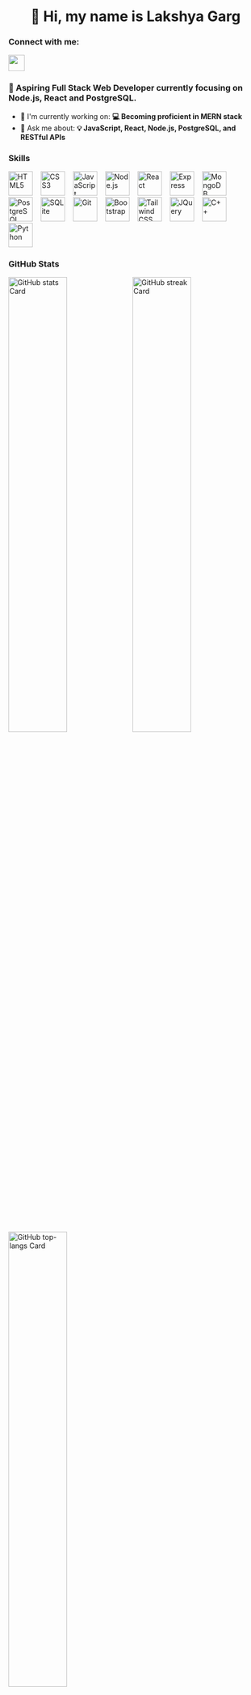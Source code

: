 <div id="toc">
  <ul align="center" style="list-style: none">
    <summary>
      <h1>
        👋 Hi, my name is Lakshya Garg
      </h1>
    </summary>
  </ul>
</div>

**<h3 align="left">Connect with me:</h3>** 
<p align="left"><a href="https://www.linkedin.com/in/lakshya-garg23" target="_blank"><img src="https://img.shields.io/badge/LinkedIn-0077B5?style=for-the-badge&logo=linkedin&logoColor=white" height="32" style="margin-right: 8px"></a></p>

 **<h3 align="left">🚀 Aspiring Full Stack Web Developer currently focusing on Node.js, React and PostgreSQL.</h3>**


- 💼 I'm currently working on: **💻 Becoming proficient in MERN stack**
- 💬 Ask me about: **💡 JavaScript, React, Node.js, PostgreSQL, and RESTful APIs**

 **<h3 align="left">Skills</h3>**

<p align="left"><img src="https://cdn.jsdelivr.net/gh/devicons/devicon@latest/icons/html5/html5-original-wordmark.svg" height="48" alt="HTML5" style="margin-right: 12px"> <img src="https://cdn.jsdelivr.net/gh/devicons/devicon@latest/icons/css3/css3-original-wordmark.svg" height="48" alt="CSS3" style="margin-right: 12px"> <img src="https://skillicons.dev/icons?i=javascript" height="48" alt="JavaScript" style="margin-right: 12px"> <img src="https://cdn.jsdelivr.net/gh/devicons/devicon@latest/icons/nodejs/nodejs-original-wordmark.svg" height="48" alt="Node.js" style="margin-right: 12px"> <img src="https://cdn.jsdelivr.net/gh/devicons/devicon@latest/icons/react/react-original-wordmark.svg" height="48" alt="React" style="margin-right: 12px"> <img src="https://cdn.jsdelivr.net/gh/devicons/devicon/icons/express/express-original.svg" height="48" alt="Express" style="margin-right: 12px"> <img src="https://cdn.jsdelivr.net/gh/devicons/devicon@latest/icons/mongodb/mongodb-original-wordmark.svg" height="48" alt="MongoDB" style="margin-right: 12px"> <img src="https://cdn.jsdelivr.net/gh/devicons/devicon/icons/postgresql/postgresql-original.svg" height="48" alt="PostgreSQL" style="margin-right: 12px"> <img src="https://cdn.jsdelivr.net/gh/devicons/devicon/icons/sqlite/sqlite-original.svg" height="48" alt="SQLite" style="margin-right: 12px"> <img src="https://cdn.jsdelivr.net/gh/devicons/devicon/icons/git/git-original.svg" height="48" alt="Git" style="margin-right: 12px"> <img src="https://skillicons.dev/icons?i=bootstrap" height="48" alt="Bootstrap" style="margin-right: 12px"> <img src="https://skillicons.dev/icons?i=tailwind" height="48" alt="Tailwind CSS" style="margin-right: 12px"> <img src="https://skillicons.dev/icons?i=jquery" height="48" alt="JQuery" style="margin-right: 12px"> <img src="https://cdn.jsdelivr.net/gh/devicons/devicon/icons/cplusplus/cplusplus-original.svg" height="48" alt="C++" style="margin-right: 12px"> <img src="https://cdn.jsdelivr.net/gh/devicons/devicon/icons/python/python-original.svg" height="48" alt="Python" style="margin-right: 12px"></p>

 **<h3 align="left">GitHub Stats</h3>**

<p align="left">
  <img width="48%" src="https://github-readme-stats.vercel.app/api?username=lakshyagrg23&theme=react&hide_title=false&hide_rank=false&show_icons=false&include_all_commits=false&count_private=true&line_height=23" alt="GitHub stats Card" />
  <img width="48%" src="https://streak-stats.demolab.com/?user=lakshyagrg23&theme=react&hide_border=false&date_format=M+j%5B%2C+Y%5D&mode=daily&hide_total_contributions=false&hide_current_streak=false&hide_longest_streak=false&card_height=200" alt="GitHub streak Card" />
</p>

<p align="left">
  <img width="48%" src="https://github-readme-stats.vercel.app/api/top-langs?username=lakshyagrg23&theme=react&hide_title=false&layout=compact&langs_count=6&hide_progress=false&card_width=400" alt="GitHub top-langs Card" />
</p>


<!--
**lakshyagrg23/lakshyagrg23** is a ✨ _special_ ✨ repository because its `README.md` (this file) appears on your GitHub profile.

Here are some ideas to get you started:

- 🔭 I’m currently working on ...
- 🌱 I’m currently learning ...
- 👯 I’m looking to collaborate on ...
- 🤔 I’m looking for help with ...
- 💬 Ask me about ...
- 📫 How to reach me: ...
- 😄 Pronouns: ...
- ⚡ Fun fact: ...
-->
